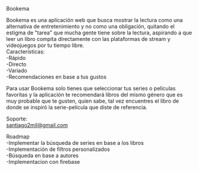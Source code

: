 Bookema

Bookema es una aplicación web que busca mostrar la lectura como una alternativa de entretenimiento y no como una obligación, quitando el estigma de "tarea" que mucha gente tiene sobre la lectura, aspirando a que leer un libro compita directamente con las plataformas de stream y videojuegos por tu tiempo libre.<br>
 Características:<br>
 -Rápido<br>
 -Directo<br>
 -Variado<br>
 -Recomendaciones en base a tus gustos<br>
 
Para usar Bookema solo tienes que seleccionar tus series o películas favoritas y la aplicación te recomendará libros del mismo género que es muy probable que te gusten, quien sabe, tal vez encuentres el libro de donde se inspiró la serie-película que diste de referencia.

Soporte:<br>
santiago2mil@gmail.com

Roadmap<br>
-Implementar la búsqueda de series en base a los libros<br>
-Implementación de filtros personalizados<br>
-Búsqueda en base a autores<br>
-Implementacion con firebase
